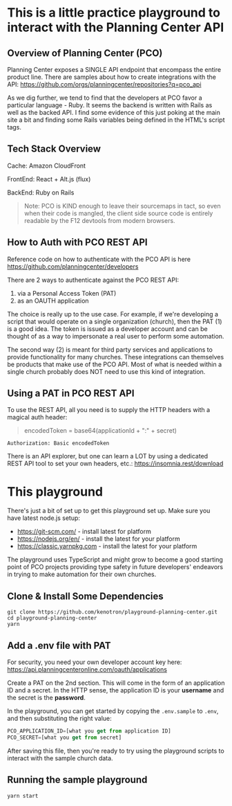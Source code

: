 # This is a little practice playground to interact with the Planning Center API

## Overview of Planning Center (PCO)
Planning Center exposes a SINGLE API endpoint that encompass the entire product line. There are samples about how to create integrations with the API:
https://github.com/orgs/planningcenter/repositories?q=pco_api

As we dig further, we tend to find that the developers at PCO favor a particular language - Ruby. It seems the backend is written with Rails as well as the backed API. I find some evidence of this just poking at the main site a bit and finding some Rails variables being defined in the HTML's script tags.

## Tech Stack Overview

Cache: Amazon CloudFront

FrontEnd: React + Alt.js (flux)

BackEnd: Ruby on Rails

> Note: PCO is KIND enough to leave their sourcemaps in tact, so even when their code is mangled, the client side source code is entirely readable by the F12 devtools from modern browsers.

## How to Auth with PCO REST API
Reference code on how to authenticate with the PCO API is here
https://github.com/planningcenter/developers

There are 2 ways to authenticate against the PCO REST API:
1. via a Personal Access Token (PAT)
2. as an OAUTH application

The choice is really up to the use case. For example, if we're developing a script that would operate on a single organization (church), then the PAT (1) is a good idea. The token is issued as a developer account and can be thought of as a way to impersonate a real user to perform some automation.

The second way (2) is meant for third party services and applications to provide functionality for many churches. These integrations can themselves be products that make use of the PCO API. Most of what is needed within a single church probably does NOT need to use this kind of integration.

## Using a PAT in PCO REST API

To use the REST API, all you need is to supply the HTTP headers with a magical auth header:

> encodedToken = base64(applicationId + ":" + secret)

```
Authorization: Basic encodedToken
```

There is an API explorer, but one can learn a LOT by using a dedicated REST API tool to set your own headers, etc.:
https://insomnia.rest/download

# This playground
There's just a bit of set up to get this playground set up. Make sure you have latest node.js setup:

* https://git-scm.com/ - install latest for platform
* https://nodejs.org/en/ - install the latest for your platform
* https://classic.yarnpkg.com - install the latest for your platform

The playground uses TypeScript and might grow to become a good starting point of PCO projects providing type safety in future developers' endeavors in trying to make automation for their own churches.

## Clone & Install Some Dependencies 

```
git clone https://github.com/kenotron/playground-planning-center.git
cd playground-planning-center
yarn
```

## Add a .env file with PAT

For security, you need your own developer account key here:
https://api.planningcenteronline.com/oauth/applications

Create a PAT on the 2nd section. This will come in the form of an application ID and a secret. In the HTTP sense, the application ID is your **username** and the secret is the **password**.

In the playground, you can get started by copying the `.env.sample` to `.env`, and then substituting the right value:

```js
PCO_APPLICATION_ID=[what you get from application ID]
PCO_SECRET=[what you get from secret]
```

After saving this file, then you're ready to try using the playground scripts to interact with the sample church data.

## Running the sample playground

```
yarn start
```

